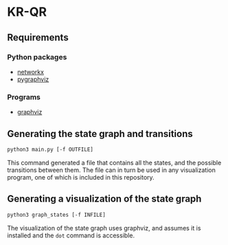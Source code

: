 # KR-QR

## Requirements
### Python packages
- [networkx](https://networkx.github.io/)
- [pygraphviz](http://pygraphviz.github.io/)

### Programs
- [graphviz](http://www.graphviz.org/)

## Generating the state graph and transitions
```bash
python3 main.py [-f OUTFILE]
```
This command generated a file that contains all the states, and the possible transitions between them. The file can in turn be used in any visualization program, one of which is included in this repository.

## Generating a visualization of the state graph
```bash
python3 graph_states [-f INFILE]
```
The visualization of the state graph uses graphviz, and assumes it is installed and the `dot` command is accessible. 
